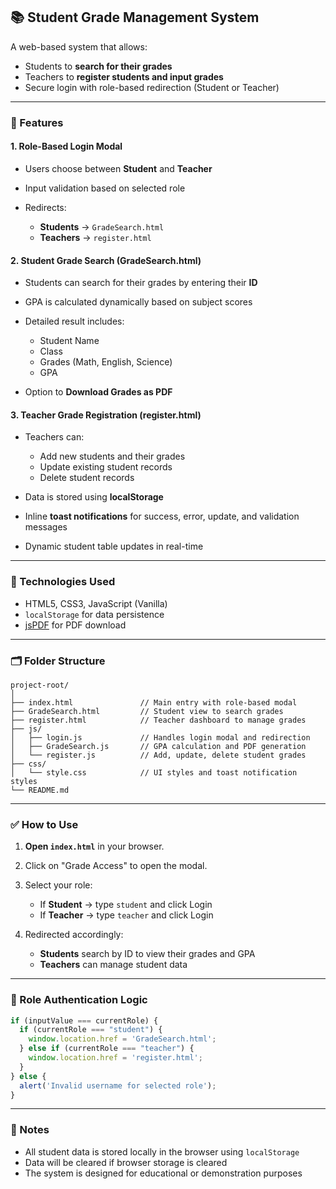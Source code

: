 

## 📚 Student Grade Management System

A web-based system that allows:

* Students to **search for their grades**
* Teachers to **register students and input grades**
* Secure login with role-based redirection (Student or Teacher)

---

### 🚀 Features

#### 1. **Role-Based Login Modal**

* Users choose between **Student** and **Teacher**
* Input validation based on selected role
* Redirects:

  * **Students** → `GradeSearch.html`
  * **Teachers** → `register.html`

#### 2. **Student Grade Search (GradeSearch.html)**

* Students can search for their grades by entering their **ID**
* GPA is calculated dynamically based on subject scores
* Detailed result includes:

  * Student Name
  * Class
  * Grades (Math, English, Science)
  * GPA
* Option to **Download Grades as PDF**

#### 3. **Teacher Grade Registration (register.html)**

* Teachers can:

  * Add new students and their grades
  * Update existing student records
  * Delete student records
* Data is stored using **localStorage**
* Inline **toast notifications** for success, error, update, and validation messages
* Dynamic student table updates in real-time

---

### 🧠 Technologies Used

* HTML5, CSS3, JavaScript (Vanilla)
* `localStorage` for data persistence
* [jsPDF](https://github.com/parallax/jsPDF) for PDF download

---

### 🗂 Folder Structure

```
project-root/
│
├── index.html               // Main entry with role-based modal
├── GradeSearch.html         // Student view to search grades
├── register.html            // Teacher dashboard to manage grades
├── js/
│   ├── login.js             // Handles login modal and redirection
│   ├── GradeSearch.js       // GPA calculation and PDF generation
│   └── register.js          // Add, update, delete student grades
├── css/
│   └── style.css            // UI styles and toast notification styles
└── README.md
```

---

### ✅ How to Use

1. **Open `index.html`** in your browser.
2. Click on "Grade Access" to open the modal.
3. Select your role:

   * If **Student** → type `student` and click Login
   * If **Teacher** → type `teacher` and click Login
4. Redirected accordingly:

   * **Students** search by ID to view their grades and GPA
   * **Teachers** can manage student data

---

### 🔐 Role Authentication Logic

```js
if (inputValue === currentRole) {
  if (currentRole === "student") {
    window.location.href = 'GradeSearch.html';
  } else if (currentRole === "teacher") {
    window.location.href = 'register.html';
  }
} else {
  alert('Invalid username for selected role');
}
```

---

### 📝 Notes

* All student data is stored locally in the browser using `localStorage`
* Data will be cleared if browser storage is cleared
* The system is designed for educational or demonstration purposes




